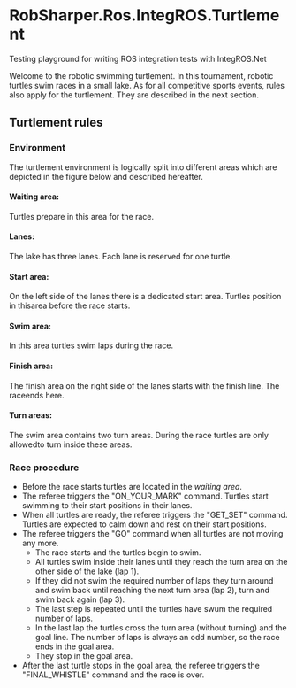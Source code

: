 # RobSharper.Ros.IntegROS.Turtlement
Testing playground for writing ROS integration tests with IntegROS.Net


Welcome to the robotic swimming turtlement. 
In this tournament, robotic turtles swim races in a small lake. 
As for all competitive sports events, rules also apply for the turtlement. 
They are described in the next section.


## Turtlement rules

### Environment
The turtlement environment is logically split into different areas which are depicted in the figure below and described hereafter.


#### Waiting area:
Turtles prepare in this area for the race.

#### Lanes:
The lake has three lanes.
Each lane is reserved for one turtle.

#### Start area:
On the left side of the lanes there is a dedicated start area.
Turtles position in thisarea before the race starts.

#### Swim area:
In this area turtles swim laps during the race.

#### Finish area:
The finish area on the right side of the lanes starts with the finish line. 
The raceends here.

#### Turn areas:
The swim area contains two turn areas.
During the race turtles are only allowedto turn inside these areas.

### Race procedure

- Before the race starts turtles are located in the *waiting area*.
- The referee triggers the "ON_YOUR_MARK" command.
    Turtles start swimming to their start positions in their lanes.
- When all turtles are ready, the referee triggers the "GET_SET" command.
    Turtles are expected to calm down and rest on their start positions.
- The referee triggers the "GO" command when all turtles are not moving any more.
    - The race starts and the turtles begin to swim.
    - All turtles swim inside their lanes until they reach the turn area on the other side of the lake (lap 1).
    - If they did not swim the required number of laps they turn around and swim back until reaching the next turn area (lap 2), turn and swim back again (lap 3).
    - The last step is repeated until the turtles have swum the required number of laps.
    - In the last lap the turtles cross the turn area (without turning) and the goal line. The number of laps is always an odd number, so the race ends in the goal area.
    - They stop in the goal area.
- After the last turtle stops in the goal area, the referee triggers the "FINAL_WHISTLE" command and the race is over.
